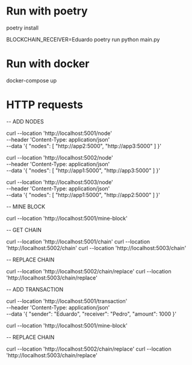 
# Run with poetry

poetry install

BLOCKCHAIN_RECEIVER=Eduardo poetry run python main.py

# Run with docker
docker-compose up


# HTTP requests

-- ADD NODES

curl --location 'http://localhost:5001/node' \
--header 'Content-Type: application/json' \
--data '{
    "nodes": [
        "http://app2:5000",
        "http://app3:5000"
    ]
}'

curl --location 'http://localhost:5002/node' \
--header 'Content-Type: application/json' \
--data '{
    "nodes": [
        "http://app1:5000",
        "http://app3:5000"
    ]
}'

curl --location 'http://localhost:5003/node' \
--header 'Content-Type: application/json' \
--data '{
    "nodes": [
        "http://app1:5000",
        "http://app2:5000"
    ]
}'


-- MINE BLOCK

curl --location 'http://localhost:5001/mine-block'

-- GET CHAIN

curl --location 'http://localhost:5001/chain'
curl --location 'http://localhost:5002/chain'
curl --location 'http://localhost:5003/chain'

-- REPLACE CHAIN

curl --location 'http://localhost:5002/chain/replace'
curl --location 'http://localhost:5003/chain/replace'

-- ADD TRANSACTION

curl --location 'http://localhost:5001/transaction' \
--header 'Content-Type: application/json' \
--data '{
    "sender": "Eduardo",
    "receiver": "Pedro",
    "amount": 1000
}'

curl --location 'http://localhost:5001/mine-block'

-- REPLACE CHAIN

curl --location 'http://localhost:5002/chain/replace'
curl --location 'http://localhost:5003/chain/replace'
